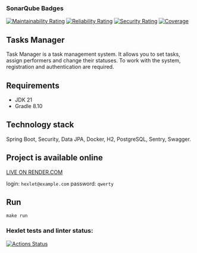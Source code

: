 ### SonarQube Badges
[![Maintainability Rating](https://sonarcloud.io/api/project_badges/measure?project=ikar1-sin_java-project-99&metric=sqale_rating)](https://sonarcloud.io/summary/new_code?id=ikar1-sin_java-project-99)
[![Reliability Rating](https://sonarcloud.io/api/project_badges/measure?project=ikar1-sin_java-project-99&metric=reliability_rating)](https://sonarcloud.io/summary/new_code?id=ikar1-sin_java-project-99)
[![Security Rating](https://sonarcloud.io/api/project_badges/measure?project=ikar1-sin_java-project-99&metric=security_rating)](https://sonarcloud.io/summary/new_code?id=ikar1-sin_java-project-99)
[![Coverage](https://sonarcloud.io/api/project_badges/measure?project=ikar1-sin_java-project-99&metric=coverage)](https://sonarcloud.io/summary/new_code?id=ikar1-sin_java-project-99)
## Tasks Manager

Task Manager is a task management system. It allows you to set tasks, assign performers and change their statuses. To work with the system, registration and authentication are required.

## Requirements

* JDK 21
* Gradle 8.10

## Technology stack

Spring Boot, Security, Data JPA, Docker, H2, PostgreSQL, Sentry, Swagger.

## Project is available online

[LIVE ON RENDER.COM](https://java-project-99-ngn5.onrender.com)

login: `hexlet@example.com`
password: `qwerty`

## Run
```shell
make run
```

### Hexlet tests and linter status:
[![Actions Status](https://github.com/ikar1-sin/java-project-99/actions/workflows/hexlet-check.yml/badge.svg)](https://github.com/ikar1-sin/java-project-99/actions)